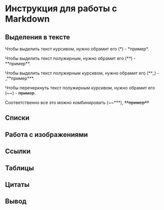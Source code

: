 # Инструкция для работы с Markdown

## Выделения в тексте

Чтобы выделить текст курсивом, нужно обрамит его (*) - *пример\*.

Чтобы выделить текст полужирным, нужно обрамит его (**) - **пример\*\*.

Чтобы выделить текст полужирным курсивом, нужно обрамит его (**_) - _**пример\*\*\*.

Чтобы перечеркнуть текст полужирным курсивом, нужно обрамит его (~~) - ~~пример~~.

Соответственно все это можно комбинировать (~~**\*), ~~**пример\*\*~~

## Списки

## Работа с изображениями

## Ссылки

## Таблицы

## Цитаты

## Вывод

